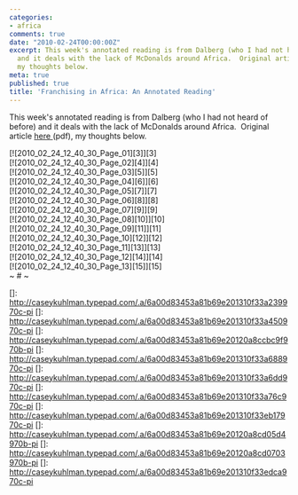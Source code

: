 ```yaml
---
categories:
- africa
comments: true
date: "2010-02-24T00:00:00Z"
excerpt: This week's annotated reading is from Dalberg (who I had not heard of before)
  and it deals with the lack of McDonalds around Africa.  Original article [here ][1](pdf),
  my thoughts below.
meta: true
published: true
title: 'Franchising in Africa: An Annotated Reading'
---
```


This week's annotated reading is from Dalberg (who I had not heard of before) and it deals with the lack of McDonalds around Africa.  Original article [here ][1](pdf), my thoughts below.

 [1]: http://bit.ly/dtXImV

[![2010_02_24_12_40_30_Page_01][3]][3]   
[![2010_02_24_12_40_30_Page_02][4]][4]   
[![2010_02_24_12_40_30_Page_03][5]][5]   
[![2010_02_24_12_40_30_Page_04][6]][6]   
[![2010_02_24_12_40_30_Page_05][7]][7]   
[![2010_02_24_12_40_30_Page_06][8]][8]   
[![2010_02_24_12_40_30_Page_07][9]][9]   
[![2010_02_24_12_40_30_Page_08][10]][10]   
[![2010_02_24_12_40_30_Page_09][11]][11]   
[![2010_02_24_12_40_30_Page_10][12]][12]   
[![2010_02_24_12_40_30_Page_11][13]][13]   
[![2010_02_24_12_40_30_Page_12][14]][14]   
[![2010_02_24_12_40_30_Page_13][15]][15]   
~ # ~

 []: http://caseykuhlman.typepad.com/.a/6a00d83453a81b69e201310f33a239970c-pi
 []: http://caseykuhlman.typepad.com/.a/6a00d83453a81b69e201310f33a450970c-pi
 []: http://caseykuhlman.typepad.com/.a/6a00d83453a81b69e20120a8ccbc9f970b-pi
 []: http://caseykuhlman.typepad.com/.a/6a00d83453a81b69e201310f33a688970c-pi
 []: http://caseykuhlman.typepad.com/.a/6a00d83453a81b69e201310f33a6dd970c-pi
 []: http://caseykuhlman.typepad.com/.a/6a00d83453a81b69e201310f33a76c970c-pi
 []: http://caseykuhlman.typepad.com/.a/6a00d83453a81b69e201310f33eb17970c-pi
 []: http://caseykuhlman.typepad.com/.a/6a00d83453a81b69e20120a8cd05d4970b-pi
 []: http://caseykuhlman.typepad.com/.a/6a00d83453a81b69e20120a8cd0703970b-pi
 []: http://caseykuhlman.typepad.com/.a/6a00d83453a81b69e201310f33edca970c-pi